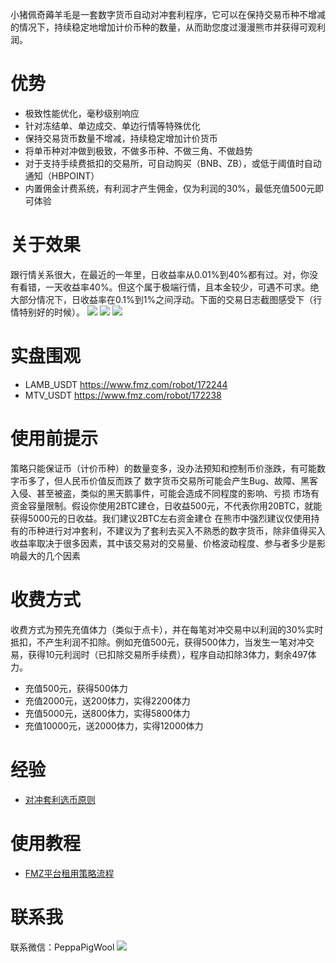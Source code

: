 小猪佩奇薅羊毛是一套数字货币自动对冲套利程序，它可以在保持交易币种不增减的情况下，持续稳定地增加计价币种的数量，从而助您度过漫漫熊市并获得可观利润。

# 优势
* 极致性能优化，毫秒级别响应
* 针对冻结单、单边成交、单边行情等特殊优化
* 保持交易货币数量不增减，持续稳定增加计价货币
* 将单币种对冲做到极致，不做多币种、不做三角、不做趋势
* 对于支持手续费抵扣的交易所，可自动购买（BNB、ZB），或低于阈值时自动通知（HBPOINT）
* 内置佣金计费系统，有利润才产生佣金，仅为利润的30%，最低充值500元即可体验
# 关于效果
跟行情关系很大，在最近的一年里，日收益率从0.01%到40%都有过。对，你没有看错，一天收益率40%。但这个属于极端行情，且本金较少，可遇不可求。绝大部分情况下，日收益率在0.1%到1%之间浮动。下面的交易日志截图感受下（行情特别好的时候）。
![](https://www.fmz.com/upload/asset//627d814c266c9d742fd91f80a5f46ea3b1a3bde4.jpeg)
![](https://www.fmz.com/upload/asset//e95f74cd0a2596f07b2731648c4029ad7cd4605f.jpeg)
![](https://www.fmz.com/upload/asset//d08890d0c0579ca221f70f922e409ce46a07985f.jpeg)

# 实盘围观
* LAMB_USDT https://www.fmz.com/robot/172244
* MTV_USDT https://www.fmz.com/robot/172238
# 使用前提示
策略只能保证币（计价币种）的数量变多，没办法预知和控制币价涨跌，有可能数字币多了，但人民币价值反而跌了
数字货币交易所可能会产生Bug、故障、黑客入侵、甚至被盗，类似的黑天鹅事件，可能会造成不同程度的影响、亏损
市场有资金容量限制。假设你使用2BTC建仓，日收益500元，不代表你用20BTC，就能获得5000元的日收益。我们建议2BTC左右资金建仓
在熊市中强烈建议仅使用持有的币种进行对冲套利，不建议为了套利去买入不熟悉的数字货币，除非值得买入
收益率取决于很多因素，其中该交易对的交易量、价格波动程度、参与者多少是影响最大的几个因素
# 收费方式
收费方式为预先充值体力（类似于点卡），并在每笔对冲交易中以利润的30%实时抵扣，不产生利润不扣除。例如充值500元，获得500体力，当发生一笔对冲交易，获得10元利润时（已扣除交易所手续费），程序自动扣除3体力，剩余497体力。
* 充值500元，获得500体力
* 充值2000元，送200体力，实得2200体力
* 充值5000元，送800体力，实得5800体力
* 充值10000元，送2000体力，实得12000体力
# 经验
* [对冲套利选币原则](https://github.com/liuan2013/PeppaPigWool/wiki/%E5%AF%B9%E5%86%B2%E5%A5%97%E5%88%A9%E9%80%89%E5%B8%81%E5%8E%9F%E5%88%99)
# 使用教程
* [FMZ平台租用策略流程](https://github.com/liuan2013/PeppaPigWool/wiki/FMZ%E5%B9%B3%E5%8F%B0%E7%A7%9F%E7%94%A8%E7%AD%96%E7%95%A5%E6%B5%81%E7%A8%8B)
# 联系我
联系微信：PeppaPigWool
![](https://www.fmz.com/upload/asset//2c988a3c2ec79f151fc2924d9c35c92df6748bd2.png)
